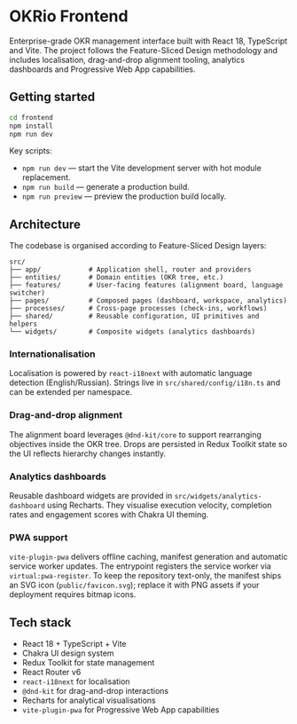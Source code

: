 # OKRio Frontend

Enterprise-grade OKR management interface built with React 18, TypeScript and Vite. The project follows the Feature-Sliced Design methodology and includes localisation, drag-and-drop alignment tooling, analytics dashboards and Progressive Web App capabilities.

## Getting started

```bash
cd frontend
npm install
npm run dev
```

Key scripts:

- `npm run dev` — start the Vite development server with hot module replacement.
- `npm run build` — generate a production build.
- `npm run preview` — preview the production build locally.

## Architecture

The codebase is organised according to Feature-Sliced Design layers:

```
src/
├── app/            # Application shell, router and providers
├── entities/       # Domain entities (OKR tree, etc.)
├── features/       # User-facing features (alignment board, language switcher)
├── pages/          # Composed pages (dashboard, workspace, analytics)
├── processes/      # Cross-page processes (check-ins, workflows)
├── shared/         # Reusable configuration, UI primitives and helpers
└── widgets/        # Composite widgets (analytics dashboards)
```

### Internationalisation

Localisation is powered by `react-i18next` with automatic language detection (English/Russian). Strings live in `src/shared/config/i18n.ts` and can be extended per namespace.

### Drag-and-drop alignment

The alignment board leverages `@dnd-kit/core` to support rearranging objectives inside the OKR tree. Drops are persisted in Redux Toolkit state so the UI reflects hierarchy changes instantly.

### Analytics dashboards

Reusable dashboard widgets are provided in `src/widgets/analytics-dashboard` using Recharts. They visualise execution velocity, completion rates and engagement scores with Chakra UI theming.

### PWA support

`vite-plugin-pwa` delivers offline caching, manifest generation and automatic service worker updates. The entrypoint registers the service worker via `virtual:pwa-register`. To keep the repository text-only, the manifest ships an SVG icon (`public/favicon.svg`); replace it with PNG assets if your deployment requires bitmap icons.

## Tech stack

- React 18 + TypeScript + Vite
- Chakra UI design system
- Redux Toolkit for state management
- React Router v6
- `react-i18next` for localisation
- `@dnd-kit` for drag-and-drop interactions
- Recharts for analytical visualisations
- `vite-plugin-pwa` for Progressive Web App capabilities

